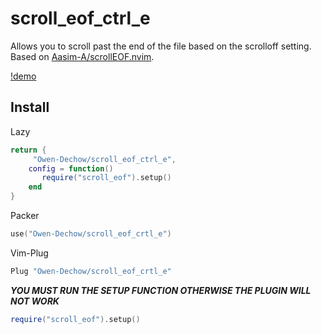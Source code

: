 # scroll_eof_ctrl_e

Allows you to scroll past the end of the file based on the scrolloff setting.
Based on [Aasim-A/scrollEOF.nvim](https://github.com/Aasim-A/scrollEOF.nvim/tree/master).

[!demo](https://github.com/user-attachments/assets/cfb9aa8c-7a3a-42fc-82be-3463dab22fb3)


## Install 

Lazy
```lua
return {
     "Owen-Dechow/scroll_eof_ctrl_e",
    config = function()
       require("scroll_eof").setup()
    end
}
```

Packer
```lua
use("Owen-Dechow/scroll_eof_crtl_e")
```

Vim-Plug
```lua
Plug "Owen-Dechow/scroll_eof_crtl_e"
```

***YOU MUST RUN THE SETUP FUNCTION OTHERWISE THE PLUGIN WILL NOT WORK***
```lua
require("scroll_eof").setup()
```

